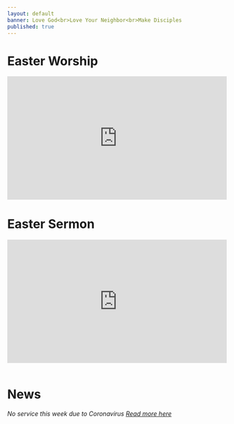 ```yaml
---
layout: default
banner: Love God<br>Love Your Neighbor<br>Make Disciples
published: true
---
```


# Easter Worship

<div style="max-width: 700px; max-height:393.75px">
  <div style="max-width: 700px;height: 0;padding-bottom: 56.25%; position: relative;">
    <iframe style="position: absolute; top:0; left: 0;width: 100%; height: 100%" src="https://www.youtube.com/embed/QvzZo-hUT6A?vc3=1&v=1" frameborder="0" allow="accelerometer; autoplay; encrypted-media; gyroscope; picture-in-picture" allowfullscreen></iframe>
  </div>
</div>

# Easter Sermon

<div style="max-width: 700px; max-height:393.75px">
  <div style="max-width: 700px;height: 0;padding-bottom: 56.25%; position: relative;">
    <iframe style="position: absolute; top:0; left: 0;width: 100%; height: 100%" src="https://www.youtube.com/embed/F0dQuJWKxDc?vc3=1&v=1" frameborder="0" allow="accelerometer; autoplay; encrypted-media; gyroscope; picture-in-picture" allowfullscreen></iframe>
  </div>
</div>

<br>

# News

*No service this week due to Coronavirus <a href="/covid-19">Read more here</a>*

<!--
**Family Camp is Coming**

June 5th-7th

**Sunday Service**

10:00am worship - 9:30am connect time

**Bible studies**

Men's: Tuesdays @ 7:00pm

Women's: Wednesdays @ 9:00am & Wednesdays @ 6:30pm
-->
